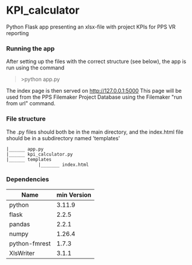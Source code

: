# KPI_calculator
Python Flask app presenting an xlsx-file with project KPIs for PPS VR reporting

### Running the app
After setting up the files with the correct structure (see below), the app is run using the command
>\>python app.py

The index page is then served on http://127.0.0.1:5000
This page will be used from the PPS Filemaker Project Database using the Filemaker "run from url" command.

### File structure
The .py files should both be in the main directory, and the index.html file should be in a subdirectory named 'templates'
```
|______ app.py
|______ kpi_calculator.py
|______ templates
            |_______ index.html
```

### Dependencies
| Name | min Version |
|-|-|
| python | 3.11.9 |
| flask | 2.2.5 |
| pandas | 2.2.1 |
| numpy | 1.26.4 |
| python-fmrest | 1.7.3 |
| XlsWriter | 3.1.1 |
